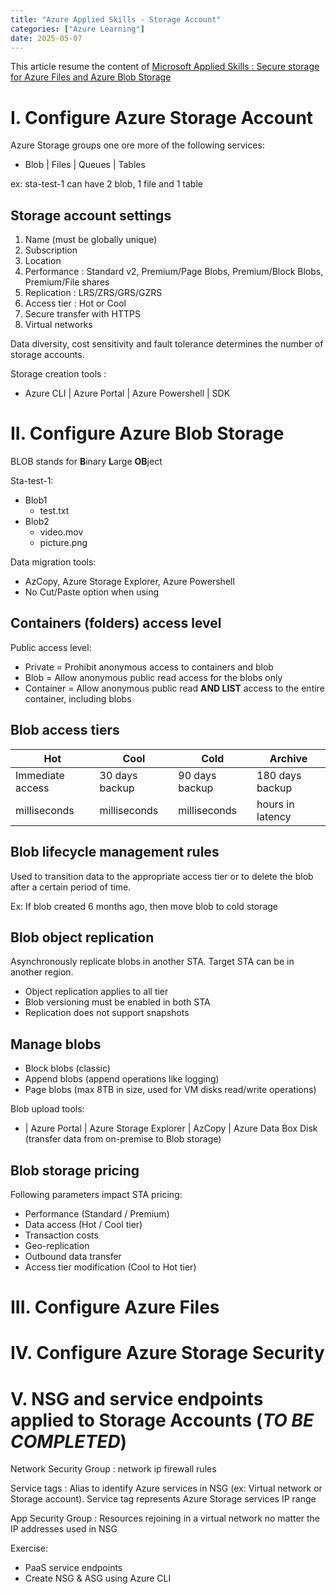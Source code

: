 ```yaml
---
title: "Azure Applied Skills - Storage Account"
categories: ["Azure Learning"]
date: 2025-05-07
---
```


This article resume the content of [Microsoft Applied Skills : Secure storage for Azure Files and Azure Blob Storage](https://learn.microsoft.com/en-us/training/paths/implement-storage-azure-files-azure-blob-storage/)

# I. Configure Azure Storage Account

Azure Storage groups one ore more of the following services:
- Blob | Files | Queues | Tables

ex: sta-test-1 can have 2 blob, 1 file and 1 table

## Storage account settings

1. Name (must be globally unique)
2. Subscription
3. Location
4. Performance : Standard v2, Premium/Page Blobs, Premium/Block Blobs, Premium/File shares
5. Replication : LRS/ZRS/GRS/GZRS
6. Access tier : Hot or Cool
7. Secure transfer with HTTPS
8. Virtual networks

Data diversity, cost sensitivity and fault tolerance determines the number of storage accounts.

Storage creation tools :
- Azure CLI | Azure Portal | Azure Powershell | SDK

# II. Configure Azure Blob Storage

BLOB stands for **B**inary **L**arge **OB**ject

Sta-test-1:
- Blob1
  - test.txt
- Blob2
  - video.mov
  - picture.png
 
Data migration tools:
- AzCopy, Azure Storage Explorer, Azure Powershell
- No Cut/Paste option when using 
 
## Containers (folders) access level

Public access level:
- Private = Prohibit anonymous access to containers and blob
- Blob = Allow anonymous public read access for the blobs only
- Container = Allow anonymous public read **AND LIST** access to the entire container, including blobs

## Blob access tiers

| Hot | Cool | Cold | Archive |
|----| ----| ---- | ---- |
| Immediate access | 30 days backup | 90 days backup | 180 days backup |
| milliseconds | milliseconds | milliseconds | hours in latency |

## Blob lifecycle management rules

Used to transition data to the appropriate access tier or to delete the blob after a certain period of time.

Ex: If blob created 6 months ago, then move blob to cold storage

## Blob object replication

Asynchronously replicate blobs in another STA. Target STA can be in another region. 
- Object replication applies to all tier
- Blob versioning must be enabled in both STA
- Replication does not support snapshots

## Manage blobs

- Block blobs (classic)
- Append blobs (append operations like logging)
- Page blobs  (max 8TB in size, used for VM disks read/write operations)

Blob upload tools:
- | Azure Portal | Azure Storage Explorer | AzCopy | Azure Data Box Disk (transfer data from on-premise to Blob storage)

## Blob storage pricing

Following parameters impact STA pricing:
- Performance (Standard / Premium)
- Data access (Hot / Cool tier)
- Transaction costs
- Geo-replication
- Outbound data transfer
- Access tier modification (Cool to Hot tier)

# III. Configure Azure Files

# IV. Configure Azure Storage Security

# V. NSG and service endpoints applied to Storage Accounts (*TO BE COMPLETED*)

Network Security Group
: network ip firewall rules

Service tags
: Alias to identify Azure services in NSG (ex: Virtual network or Storage account). Service tag represents Azure Storage services IP range

App Security Group
: Resources rejoining in a virtual network no matter the IP addresses used in NSG

Exercise:
- PaaS service endpoints
- Create NSG & ASG using Azure CLI

